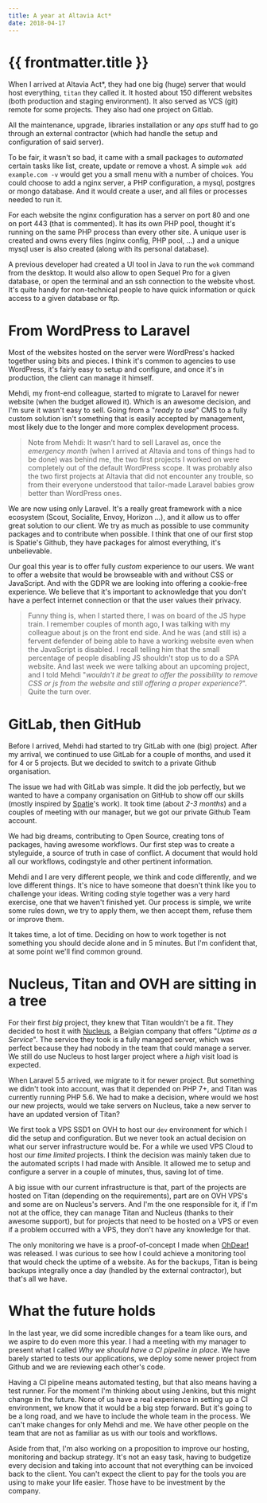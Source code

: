 ```yaml
---
title: A year at Altavia Act*
date: 2018-04-17
---
```


# {{ frontmatter.title }}

When I arrived at Altavia Act*, they had one big (huge) server that would host everything, `titan` they called it. It hosted about 150 different websites (both production and staging environment). It also served as VCS (git) remote for some projects. They also had one project on Gitlab.

All the maintenance, upgrade, libraries installation or any _ops_ stuff had to go through an external contractor (which had handle the setup and configuration of said server).

To be fair, it wasn't so bad, it came with a small packages to _automated_ certain tasks like list, create, update or remove a vhost. A simple `wok add example.com -v` would get you a small menu with a number of choices. You could choose to add a nginx server, a PHP configuration, a mysql, postgres or mongo database. And it would create a user, and all files or processes needed to run it.

For each website the nginx configuration has a server on port 80 and one on port 443 (that is commented). It has its own PHP pool, thought it's running on the same PHP process than every other site. A unique user is created and owns every files (nginx config, PHP pool, ...) and a unique mysql user is also created (along with its personal database).

A previous developer had created a UI tool in Java to run the `wok` command from the desktop. It would also allow to open Sequel Pro for a given database, or open the terminal and an ssh connection to the website vhost. It's quite handy for non-technical people to have quick information or quick access to a given database or ftp.

# From WordPress to Laravel

Most of the websites hosted on the server were WordPress's hacked together using bits and pieces. I think it's common to agencies to use WordPress, it's fairly easy to setup and configure, and once it's in production, the client can manage it himself.

Mehdi, my front-end colleague, started to migrate to Laravel for newer website (when the budget allowed it). Which is an awesome decision, and I'm sure it wasn't easy to sell. Going from a "_ready to use_" CMS to a fully custom solution isn't something that is easily accepted by management, most likely due to the longer and more complex development process.

> Note from Mehdi: It wasn’t hard to sell Laravel as, once the _emergency month_ (when I arrived at Altavia and tons of things had to be done) was behind me, the two first projects I worked on were completely out of the default WordPress scope. It was probably also the two first projects at Altavia that did not encounter any trouble, so from their everyone understood that tailor-made Laravel babies grow better than WordPress ones.

We are now using only Laravel. It's a really great framework with a nice ecosystem (Scout, Socialite, Envoy, Horizon ...), and it allow us to offer great solution to our client. We try as much as possible to use community packages and to contribute when possible. I think that one of our first stop is Spatie's Github, they have packages for almost everything, it's unbelievable.

Our goal this year is to offer fully _custom_ experience to our users. We want to offer a website that would be browseable with and without CSS or JavaScript. And with the GDPR we are looking into offering a cookie-free experience. We believe that it's important to acknowledge that you don't have a perfect internet connection or that the user values their privacy.

> Funny thing is, when I started there, I was on board of the JS hype train. I remember couples of month ago, I was talking with my colleague about js on the front end side. And he was (and still is) a fervent defender of being able to have a working website even when the JavaScript is disabled. I recall telling him that the small percentage of people disabling JS shouldn't stop us to do a SPA website.
> And last week we were talking about an upcoming project, and I told Mehdi "_wouldn't it be great to offer the possibility to remove CSS or js from the website and still offering a proper experience?_". Quite the turn over.

# GitLab, then GitHub

Before I arrived, Mehdi had started to try GitLab with one (big) project. After my arrival, we continued to use GitLab for a couple of months, and used it for 4 or 5 projects. But we decided to switch to a private Github organisation.

The issue we had with GitLab was simple. It did the job perfectly, but we wanted to have a company organisation on GitHub to show off our skills (mostly inspired by [Spatie](https://github.com/spatie)'s work). It took time (about _2-3 months_) and a couples of meeting with our manager, but we got our private Github Team account.

We had big dreams, contributing to Open Source, creating tons of packages, having awesome workflows. Our first step was to create a styleguide, a source of truth in case of conflict. A document that would hold all our workflows, codingstyle and other pertinent information.

Mehdi and I are very different people, we think and code differently, and we love different things. It's nice to have someone that doesn't think like you to challenge your ideas. Writing coding style together was a very hard exercise, one that we haven't finished yet. Our process is simple, we write some rules down, we try to apply them, we then accept them, refuse them or improve them.

It takes time, a lot of time. Deciding on how to work together is not something you should decide alone and in 5 minutes. But I'm confident that, at some point we'll find common ground.

# Nucleus, Titan and OVH are sitting in a tree

For their first _big_ project, they knew that Titan wouldn't be a fit. They decided to host it with [Nucleus](https://www.nucleus.be/), a Belgian company that offers "_Uptime as a Service_". The service they took is a fully managed server, which was perfect because they had nobody in the team that could manage a server. We still do use Nucleus to host larger project where a _high_ visit load is expected.

When Laravel 5.5 arrived, we migrate to it for newer project. But something we didn't took into account, was that it depended on PHP 7+, and Titan was currently running PHP 5.6. We had to make a decision, where would we host our new projects, would we take servers on Nucleus, take a new server to have an updated version of Titan?

We first took a VPS SSD1 on OVH to host our `dev` environment for which I did the setup and configuration. But we never took an actual decision on what our server infrastructure would be. For a while we used VPS Cloud to host our _time limited_ projects. I think the decision was mainly taken due to the automated scripts I had made with Ansible. It allowed me to setup and configure a server in a couple of minutes, thus, saving lot of time.

A big issue with our current infrastructure is that, part of the projects are hosted on Titan (depending on the requirements), part are on OVH VPS's and some are on Nucleus's servers. And I'm the one responsible for it, if I'm not at the office, they can manage Titan and Nucleus (thanks to their awesome support), but for projects that need to be hosted on a VPS or even if a problem occurred with a VPS, they don't have any knowledge for that.

The only monitoring we have is a proof-of-concept I made when [OhDear!](https://ohdearapp.com/) was released. I was curious to see how I could achieve a monitoring tool that would check the uptime of a website. As for the backups, Titan is being backups integrally once a day (handled by the external contractor), but that's all we have.

# What the future holds

In the last year, we did some incredible changes for a team like ours, and we aspire to do even more this year. I had a meeting with my manager to present what I called _Why we should have a CI pipeline in place_. We have barely started to tests our applications, we deploy some newer project from Github and we are reviewing each other's code.

Having a CI pipeline means automated testing, but that also means having a test runner. For the moment I'm thinking about using Jenkins, but this might change in the future. None of us have a real experience in setting up a CI environment, we know that it would be a big step forward. But it's going to be a long road, and we have to include the whole team in the process. We can't make changes for only Mehdi and me. We have other people on the team that are not as familiar as us with our tools and workflows.

Aside from that, I'm also working on a proposition to improve our hosting, monitoring and backup strategy. It's not an easy task, having to budgetize every decision and taking into account that not everything can be invoiced back to the client. You can't expect the client to pay for the tools you are using to make your life easier. Those have to be investment by the company.
